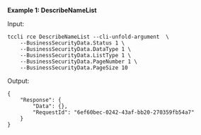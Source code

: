 **Example 1: DescribeNameList**



Input: 

```
tccli rce DescribeNameList --cli-unfold-argument  \
    --BusinessSecurityData.Status 1 \
    --BusinessSecurityData.DataType 1 \
    --BusinessSecurityData.ListType 1 \
    --BusinessSecurityData.PageNumber 1 \
    --BusinessSecurityData.PageSize 10
```

Output: 
```
{
    "Response": {
        "Data": {},
        "RequestId": "6ef60bec-0242-43af-bb20-270359fb54a7"
    }
}
```


